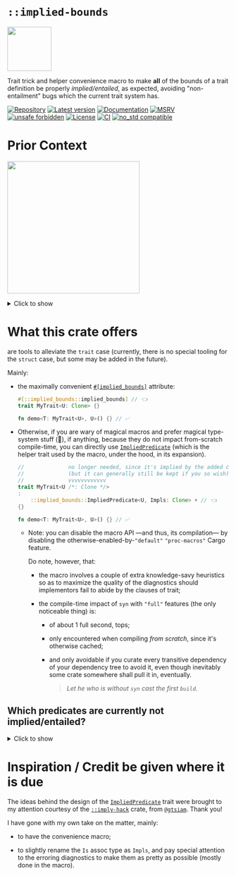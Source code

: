 # `::implied-bounds`

<img
    src="https://raw.githubusercontent.com/danielhenrymantilla/implied-bounds.rs/refs/tags/c1244e3/457381166-528cd8ea-f954-434c-a7f2-6147e82cc10b.png"
    height="100px"
/>


Trait trick and helper convenience macro to make **all** of the bounds of a trait definition be
properly _implied/entailed_, as expected, avoiding "non-entailment" bugs which the current trait
system has.

[![Repository](https://img.shields.io/badge/repository-GitHub-brightgreen.svg)](
https://github.com/danielhenrymantilla/implied-bounds.rs)
[![Latest version](https://img.shields.io/crates/v/implied-bounds.svg)](
https://crates.io/crates/implied-bounds)
[![Documentation](https://docs.rs/implied-bounds/badge.svg)](
https://docs.rs/implied-bounds)
[![MSRV](https://img.shields.io/badge/MSRV-1.79.0-white)](
https://gist.github.com/danielhenrymantilla/9b59de4db8e5f2467ed008b3c450527b)
[![unsafe forbidden](https://img.shields.io/badge/unsafe-forbidden-success.svg)](
https://github.com/rust-secure-code/safety-dance/)
[![License](https://img.shields.io/crates/l/implied-bounds.svg)](
https://github.com/danielhenrymantilla/implied-bounds.rs/blob/master/LICENSE-ZLIB)
[![CI](https://github.com/danielhenrymantilla/implied-bounds.rs/workflows/CI/badge.svg)](
https://github.com/danielhenrymantilla/implied-bounds.rs/actions)
[![no_std compatible](https://img.shields.io/badge/no__std-compatible-success.svg)](
https://github.com/rust-secure-code/safety-dance/)

<!-- Templated by `cargo-generate` using https://github.com/danielhenrymantilla/proc-macro-template -->

# Prior Context

<img
    src="https://raw.githubusercontent.com/danielhenrymantilla/implied-bounds.rs/refs/tags/c1244e3/457462208-0e3dc973-57e3-4fcd-9e21-a56e3dff8ffb.png"
    height="300px"
/>

<details class="custom"><summary><span class="summary-box"><span>Click to show</span></span></summary>

In Rust, when defining a `trait` or some helper type, such as a `struct`, certain bounds are
**not** _implied/entailed_, which is probably contrary to the user/human expectation, and thus,
surprising, unintuitive, and being honest, annoying, since it then requires the user of such `trait`
and `struct` to be repeating the bounds.

```rust ,compile_fail
struct Typical<T: Clone>(T);

fn demo<T>(_: Typical<T>) {} // Error, missing `T: Clone`…
```

  - Error message:

    <details class="custom"><summary><span class="summary-box"><span>Click to show</span></span></summary>

    ```rust ,ignore
    # /*
    error[E0277]: the trait bound `T: Clone` is not satisfied
     --> src/lib.rs:3:15
      |
    3 | fn demo<T>(_: Typical<T>) {}
      |               ^^^^^^^^^^ the trait `Clone` is not implemented for `T`
      |
    note: required by a bound in `Typical`
     --> src/lib.rs:1:19
      |
    1 | struct Typical<T: Clone>(T);
      |                   ^^^^^ required by this bound in `Typical`
    help: consider restricting type parameter `T` with trait `Clone`
      |
    3 | fn demo<T: std::clone::Clone>(_: Typical<T>) {}
      |          +++++++++++++++++++
    # */
    ```

    </details>

And likewise for a `trait`:

```rust ,compile_fail
trait MyTrait<U: Clone> {}

fn demo<T: MyTrait<U>, U>() {} // Error, missing `U: Clone`…
```

  - Error message:

    <details class="custom"><summary><span class="summary-box"><span>Click to show</span></span></summary>

    ```rust ,ignore
    # /*
    error[E0277]: the trait bound `U: Clone` is not satisfied
     --> src/lib.rs:3:12
      |
    3 | fn demo<T: MyTrait<U>, U>() {}
      |            ^^^^^^^^^^ the trait `Clone` is not implemented for `U`
      |
    note: required by a bound in `MyTrait`
     --> src/lib.rs:1:18
      |
    1 | trait MyTrait<U: Clone> {}
      |                  ^^^^^ required by this bound in `MyTrait`
    help: consider restricting type parameter `U` with trait `Clone`
      |
    3 | fn demo<T: MyTrait<U>, U: std::clone::Clone>() {}
      |                         +++++++++++++++++++
    # */
    ```

    </details>

Enter this crate.

</details>

# What this crate offers

are tools to alleviate the `trait` case (currently, there is no special tooling for the `struct`
case, but some may be added in the future).

Mainly:

  - the maximally convenient [`#[implied_bounds]`][`implied_bounds`] attribute:

    ```rust
    #[::implied_bounds::implied_bounds] // 👈
    trait MyTrait<U: Clone> {}

    fn demo<T: MyTrait<U>, U>() {} // ✅
    ```

  - Otherwise, if you are wary of magical macros and prefer magical type-system stuff (🤷), if
    anything, because they do not impact from-scratch compile-time, you can directly use
    [`ImpliedPredicate`] (which is the helper trait used by the macro, under the hood, in its
    expansion).

    ```rust
    //              no longer needed, since it's implied by the added clause
    //              (but it can generally still be kept if you so wish)
    //              vvvvvvvvvvvv
    trait MyTrait<U /*: Clone */>
    :
        ::implied_bounds::ImpliedPredicate<U, Impls: Clone> + // 👈
    {}

    fn demo<T: MyTrait<U>, U>() {} // ✅
    ```

      - Note: you can disable the macro API —and thus, its compilation— by disabling the
        otherwise-enabled-by-`"default"` `"proc-macros"` Cargo feature.

        Do note, however, that:

          - the macro involves a couple of extra knowledge-savy heuristics so as to maximize the
            quality of the diagnostics should implementors fail to abide by the clauses of trait;

          - the compile-time impact of `syn` with `"full"` features (the only noticeable thing) is:

              - of about 1 full second, tops;

              - only encountered when compiling _from scratch_, since it's otherwise cached;

              - and only avoidable if you curate every transitive dependency of your dependency tree
                to avoid it, even though inevitably some crate somewhere shall pull it in,
                eventually.

                > _Let he who is without `syn` cast the first `build`._


## Which predicates are currently not implied/entailed?

<details class="custom"><summary><span class="summary-box"><span>Click to show</span></span></summary>

  - Bounds on generic parameters:

    ```rust
    trait Example<U: Clone> {}
    ```

  - `where` clauses wherein the left hand side ("bounded type") of the predicate is neither
    `Self` nor a simple associated type:

    ```rust
    trait Example
    where
        Self : Sized, // entailed, since equivalent to `trait Example : Sized {`,
        Self::SimpleAssoc : Send, // entailed, since equivalent to `type SimpleAssoc : Send`

        // But none of the following clauses are entailed/implied:
        String : Into<Self>,
        for<'r> &'r Self : IntoIterator,
        Self::Gat<true> : Send,
    {
        type SimpleAssoc;

        type Gat<const IS_SEND: bool>;
    }
    ```

      - Note that that last `Self::Gat<true> : Send` clause can be rewritten as a `where` clause on
        the GAT itself:

        ```rust
        trait Example {
            type Gat<const IS_SEND: bool> where Self::Gat<true> : Send;
        }
        ```

        This is both equivalent to the other syntax, and not detected/handled by the
        [`#[implied_bounds]`][`implied_bounds`] attribute, so be aware you may need to hoist such
        clauses to the top-level/`trait`-level `where` clauses in order for the attribute to pick
        them up and make them correctly implied/entailed.

</details>

# Inspiration / Credit be given where it is due

The ideas behind the design of the [`ImpliedPredicate`] trait were brought to my attention courtesy
of the [`::imply-hack`](https://docs.rs/imply-hack/0.1.0) crate, from
[`@gtsiam`](https://github.com/gtsiam). Thank you!

I have gone with my own take on the matter, mainly:

  - to have the convenience macro;

  - to slightly rename the `Is` assoc type as `Impls`, and pay special attention to the
    erroring diagnostics to make them as pretty as possible (mostly done in the macro).

[`implied_bounds`]: https://docs.rs/implied-bounds/^0.1.0/implied_bounds/attr.implied_bounds.html
[`ImpliedPredicate`]: https://docs.rs/implied-bounds/^0.1.0/ImpliedPredicate/trait.ImpliedPredicate.html
